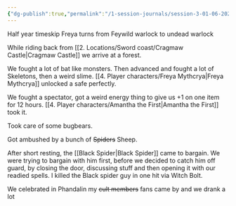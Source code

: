 ```yaml
---
{"dg-publish":true,"permalink":"/1-session-journals/session-3-01-06-2024/"}
---
```


Half year timeskip Freya turns from Feywild warlock to undead warlock

While riding back from [[2. Locations/Sword coast/Cragmaw Castle\|Cragmaw Castle]] we arrive at a forest.

We fought a lot of bat like monsters.
Then advanced and fought a lot of Skeletons, then a weird slime.
[[4. Player characters/Freya Mythcrya\|Freya Mythcrya]] unlocked a safe perfectly.

We fought a spectator, got a weird energy thing to give us +1 on one item for 12 hours. [[4. Player characters/Amantha the First\|Amantha the First]] took it.

Took care of some bugbears.

Got ambushed by a bunch of ~~Spiders~~ Sheep.

After short resting, the [[Black Spider\|Black Spider]] came to bargain. We were trying to bargain with him first, before we decided to catch him off guard, by closing the door, discussing stuff and then opening it with our readied spells.
I killed the Black spider guy in one hit via Witch Bolt.

We celebrated in Phandalin my ~~cult members~~ fans came by and we drank a lot 







